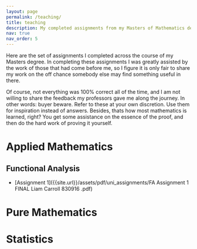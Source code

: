```yaml
---
layout: page
permalink: /teaching/
title: teaching
description: My completed assignments from my Masters of Mathematics degree. 
nav: true
nav_order: 5
---
```


Here are the set of assignments I completed across the course of my Masters
degree. In completing these assignments I was greatly assisted by the work 
of those that had come before me, so I figure it is only fair to share my work
on the off chance somebody else may find something useful in there. 

Of course, not everything was 100% correct all of the time, and I am not 
willing to share the feedback my professors gave me along the journey. 
In other words: buyer beware. Refer to these at your own discretion. Use them
for inspiration instead of answers. Besides, thats how most mathematics is learned, 
right? You get some assistance on the essence of the proof, and then do the 
hard work of proving it yourself. 

# Applied Mathematics

## Functional Analysis
- [Assignment 1]({{site.url}}/assets/pdf/uni_assignments/FA Assignment 1 FINAL Liam Carroll 830916 .pdf)

# Pure Mathematics

# Statistics
